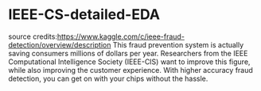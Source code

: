 # IEEE-CS-detailed-EDA
source credits:https://www.kaggle.com/c/ieee-fraud-detection/overview/description
This fraud prevention system is actually saving consumers millions of dollars per year. Researchers from the IEEE Computational Intelligence Society (IEEE-CIS) want to improve this figure, while also improving the customer experience. With higher accuracy fraud detection, you can get on with your chips without the hassle.
